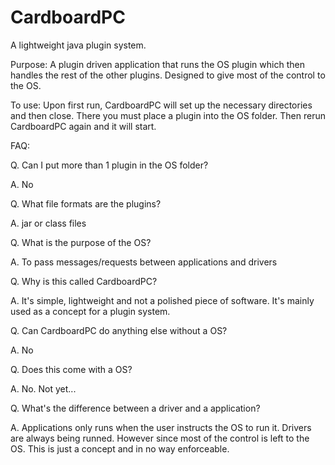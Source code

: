 # CardboardPC
A lightweight java plugin system.

Purpose:
A plugin driven application that runs the OS plugin which then handles the rest of the other plugins. Designed to give most of the control to the OS.

To use:
Upon first run, CardboardPC will set up the necessary directories and then close.
There you must place a plugin into the OS folder.
Then rerun CardboardPC again and it will start.


FAQ:

Q. Can I put more than 1 plugin in the OS folder?

A. No

Q. What file formats are the plugins?

A. jar or class files

Q. What is the purpose of the OS?

A. To pass messages/requests between applications and drivers

Q. Why is this called CardboardPC?

A. It's simple, lightweight and not a polished piece of software. It's mainly used as a concept for a plugin system.

Q. Can CardboardPC do anything else without a OS?

A. No

Q. Does this come with a OS?

A. No. Not yet...

Q. What's the difference between a driver and a application?

A. Applications only runs when the user instructs the OS to run it. Drivers are always being runned. However since most of the control is left to the OS. This is just a concept and in no way enforceable.
